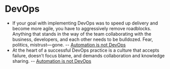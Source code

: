 # DevOps
 * If your goal with implementing DevOps was to speed up delivery and become more agile, you have to aggressively remove roadblocks. Anything that stands in the way of the team collaborating with the business, developers, and each other needs to be bulldozed. Fear, politics, mistrust— gone. -- [Automation is not DevOps](https://dev.to/liquid_chickens/automation-is-not-devops)
 * At the heart of a successful DevOps practice is a culture that accepts failure, doesn’t focus blame, and demands collaboration and knowledge sharing. -- [Automation is not DevOps](https://dev.to/liquid_chickens/automation-is-not-devops)
